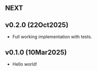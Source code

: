 ## NEXT

## v0.2.0 (22Oct2025)

- Full working implementation with tests.

## v0.1.0 (10Mar2025)

- Hello world!
